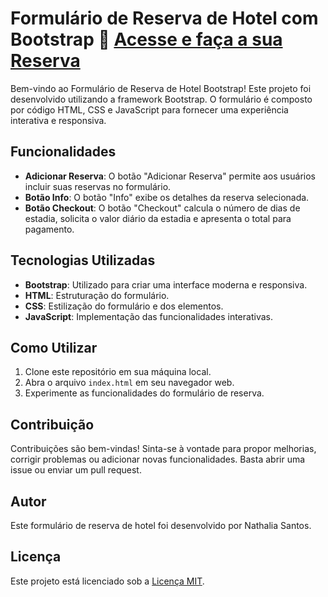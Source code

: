 # Formulário de Reserva de Hotel com Bootstrap 🏨 [Acesse e faça a sua Reserva](https://nathsantos2024.github.io/Reserva_Hotel_Bootstrap/)

Bem-vindo ao Formulário de Reserva de Hotel Bootstrap! Este projeto foi desenvolvido utilizando a framework Bootstrap. O formulário é composto por código HTML, CSS e JavaScript para fornecer uma experiência interativa e responsiva.

## Funcionalidades

- **Adicionar Reserva**: O botão "Adicionar Reserva" permite aos usuários incluir suas reservas no formulário.
- **Botão Info**: O botão "Info" exibe os detalhes da reserva selecionada.
- **Botão Checkout**: O botão "Checkout" calcula o número de dias de estadia, solicita o valor diário da estadia e apresenta o total para pagamento.

## Tecnologias Utilizadas

- **Bootstrap**: Utilizado para criar uma interface moderna e responsiva.
- **HTML**: Estruturação do formulário.
- **CSS**: Estilização do formulário e dos elementos.
- **JavaScript**: Implementação das funcionalidades interativas.

## Como Utilizar

1. Clone este repositório em sua máquina local.
2. Abra o arquivo `index.html` em seu navegador web.
3. Experimente as funcionalidades do formulário de reserva.

## Contribuição

Contribuições são bem-vindas! Sinta-se à vontade para propor melhorias, corrigir problemas ou adicionar novas funcionalidades. Basta abrir uma issue ou enviar um pull request.

## Autor

Este formulário de reserva de hotel foi desenvolvido por Nathalia Santos.

## Licença

Este projeto está licenciado sob a [Licença MIT](LICENSE).
